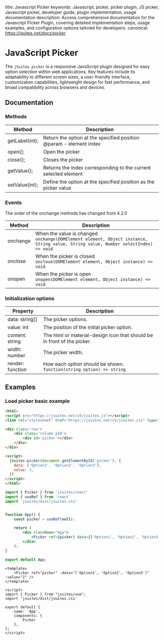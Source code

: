 title: Javascript Picker
keywords: Javascript, picker, picker plugin, JS picker, Javascript picker, developer guide, plugin implementation, usage documentation
description: Access comprehensive documentation for the Javascript Picker Plugin, covering detailed implementation steps, usage examples, and configuration options tailored for developers.
canonical: https://jsuites.net/docs/picker

# JavaScript Picker

The `jSuites.picker` is a responsive JavaScript plugin designed for easy option selection within web applications. Key features include its adaptability to different screen sizes, a user-friendly interface, customization capabilities, lightweight design for fast performance, and broad compatibility across browsers and devices.


## Documentation

### Methods

| Method         | Description                                                             |
|----------------|-------------------------------------------------------------------------|
| getLabel(int); | Return the option at the specified position  <br>@param - element index |
| open();        | Open the picker                                                         |
| close();       | Closes the picker                                                       |
| getValue();    | Returns the index corresponding to the current selected element         |
| setValue(int); | Define the option at the specified position as the picker value         |


### Events

The order of the onchange methods has changed from 4.2.0

| Method   | Description                                                                                                                            |
|----------|----------------------------------------------------------------------------------------------------------------------------------------|
| onchange | When the value is changed  <br>`onchange(DOMElement element, Object instance, String value, String value, Number selectIndex) => void` |
| onclose  | When the picker is closed  <br>`onclose(DOMElement element, Object instance) => void`                                                  |
| onopen   | When the picker is open  <br>`onopen(DOMElement element, Object instance) => void`                                                     |


### Initialization options

| Property         | Description                                                               |
|------------------|---------------------------------------------------------------------------|
| data: string[]   | The picker options.                                                       |
| value: int       | The position of the initial picker option.                                |
| content: string  | The html or material-design icon that should be in front of the picker.   |
| width: number    | The picker width.                                                         |
| render: function | How each option should be shown.  <br>`function(string option) => string` |


## Examples

### Load picker basic example

```html
<html>
<script src="https://jsuites.net/v5/jsuites.js"></script>
<link rel="stylesheet" href="https://jsuites.net/v5/jsuites.css" type="text/css" />

<div class='row'>
    <div class='column p10'>
        <div id='picker'></div>
    </div>
</div>

<script>
  jSuites.picker(document.getElementById('picker'), {
    data: ['Option1', 'Option2', 'Option3'],
    value: 3,
  })
</script>
</html>
```
```jsx
import { Picker } from 'jsuites/react'
import { useRef } from 'react'
import 'jsuites/dist/jsuites.css'


function App() {
    const picker = useRef(null);

    return (
        <div className="App">
            <Picker ref={picker} data={['Option1', 'Option2', 'Option3']} value={2} />
        </div>
    );
}

export default App;
```
```vue
<template>
    <Picker ref="picker" :data="['Option1', 'Option2', 'Option3']" :value="2" />
</template>

<script>
import { Picker } from "jsuites/vue";
import 'jsuites/dist/jsuites.css'

export default {
    name: 'App',
    components: {
        Picker
    },
};
</script>
```
